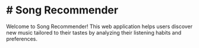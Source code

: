 <h1># Song Recommender</h1>

<p1> Welcome to Song Recommender! This web application helps users discover new music tailored to their tastes by analyzing their listening habits and preferences.</p1>